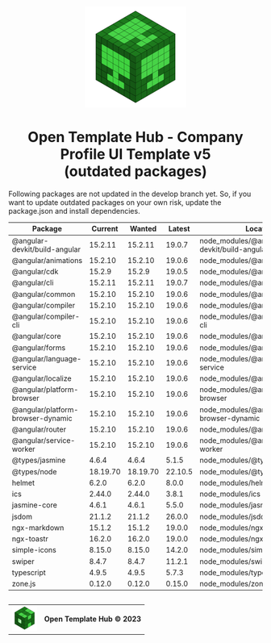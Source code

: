 <p align="center">
  <a href="https://opentemplatehub.com">
    <img src="https://raw.githubusercontent.com/open-template-hub/open-template-hub.github.io/master/assets/logo/ui/web-ui-logo.png" alt="Logo" width=200>
  </a>
</p>


<h1 align="center">
Open Template Hub - Company Profile UI Template v5
  <br/>
(outdated packages)
</h1>

Following packages are not updated in the develop branch yet. So, if you want to update outdated packages on your own risk, update the package.json and install dependencies.

| Package | Current | Wanted | Latest | Location |
| --- | --- | --- | --- | --- |
| @angular-devkit/build-angular | 15.2.11 | 15.2.11 | 19.0.7 | node_modules/@angular-devkit/build-angular |
| @angular/animations | 15.2.10 | 15.2.10 | 19.0.6 | node_modules/@angular/animations |
| @angular/cdk | 15.2.9 | 15.2.9 | 19.0.5 | node_modules/@angular/cdk |
| @angular/cli | 15.2.11 | 15.2.11 | 19.0.7 | node_modules/@angular/cli |
| @angular/common | 15.2.10 | 15.2.10 | 19.0.6 | node_modules/@angular/common |
| @angular/compiler | 15.2.10 | 15.2.10 | 19.0.6 | node_modules/@angular/compiler |
| @angular/compiler-cli | 15.2.10 | 15.2.10 | 19.0.6 | node_modules/@angular/compiler-cli |
| @angular/core | 15.2.10 | 15.2.10 | 19.0.6 | node_modules/@angular/core |
| @angular/forms | 15.2.10 | 15.2.10 | 19.0.6 | node_modules/@angular/forms |
| @angular/language-service | 15.2.10 | 15.2.10 | 19.0.6 | node_modules/@angular/language-service |
| @angular/localize | 15.2.10 | 15.2.10 | 19.0.6 | node_modules/@angular/localize |
| @angular/platform-browser | 15.2.10 | 15.2.10 | 19.0.6 | node_modules/@angular/platform-browser |
| @angular/platform-browser-dynamic | 15.2.10 | 15.2.10 | 19.0.6 | node_modules/@angular/platform-browser-dynamic |
| @angular/router | 15.2.10 | 15.2.10 | 19.0.6 | node_modules/@angular/router |
| @angular/service-worker | 15.2.10 | 15.2.10 | 19.0.6 | node_modules/@angular/service-worker |
| @types/jasmine | 4.6.4 | 4.6.4 | 5.1.5 | node_modules/@types/jasmine |
| @types/node | 18.19.70 | 18.19.70 | 22.10.5 | node_modules/@types/node |
| helmet | 6.2.0 | 6.2.0 | 8.0.0 | node_modules/helmet |
| ics | 2.44.0 | 2.44.0 | 3.8.1 | node_modules/ics |
| jasmine-core | 4.6.1 | 4.6.1 | 5.5.0 | node_modules/jasmine-core |
| jsdom | 21.1.2 | 21.1.2 | 26.0.0 | node_modules/jsdom |
| ngx-markdown | 15.1.2 | 15.1.2 | 19.0.0 | node_modules/ngx-markdown |
| ngx-toastr | 16.2.0 | 16.2.0 | 19.0.0 | node_modules/ngx-toastr |
| simple-icons | 8.15.0 | 8.15.0 | 14.2.0 | node_modules/simple-icons |
| swiper | 8.4.7 | 8.4.7 | 11.2.1 | node_modules/swiper |
| typescript | 4.9.5 | 4.9.5 | 5.7.3 | node_modules/typescript |
| zone.js | 0.12.0 | 0.12.0 | 0.15.0 | node_modules/zone.js |

<table align="right"><tr><td><a href="https://opentemplatehub.com"><img src="https://raw.githubusercontent.com/open-template-hub/open-template-hub.github.io/master/assets/logo/brand-logo.png" width="50px" alt="oth"/></a></td><td><b>Open Template Hub © 2023</b></td></tr></table>

